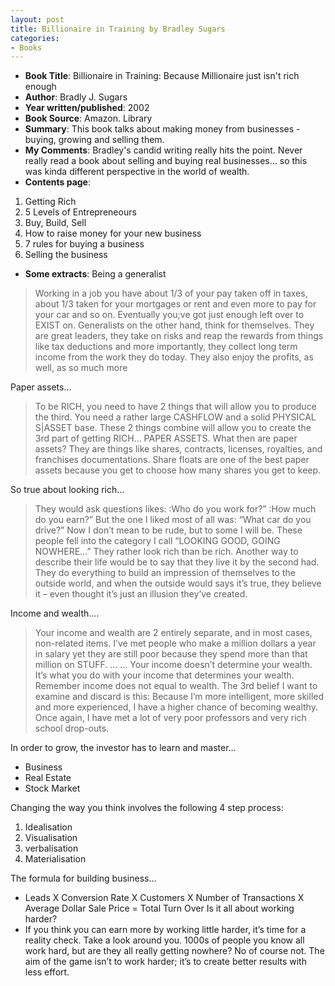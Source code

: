 ```yaml
---
layout: post
title: Billionaire in Training by Bradley Sugars
categories:
- Books
---
```


- **Book Title**: Billionaire in Training: Because Millionaire just isn't rich enough
- **Author**: Bradly J. Sugars
- **Year written/published**: 2002
- **Book Source**: Amazon. Library
- **Summary**: This book talks about making money from businesses - buying, growing and selling them.
- **My Comments**: Bradley's candid writing really hits the point. Never really read a book about selling and buying real businesses... so this was kinda different perspective in the world of wealth. 
- **Contents page**:

1. Getting Rich
2. 5 Levels of Entrepreneours
3. Buy, Build, Sell
4. How to raise money for your new business
5. 7 rules for buying a business
6. Selling the business

- **Some extracts**: Being a generalist

> Working in a job you have about 1/3 of your pay taken off in taxes, about 1/3 taken for your mortgages or rent and even more to pay for your car and so on. Eventually you;ve got just enough left over to EXIST on. Generalists on the other hand, think for themselves. They are great leaders, they take on risks and reap the rewards from things like tax deductions and more importantly, they collect long term income from the work they do today. They also enjoy the profits, as well, as so much more

Paper assets…

> To be RICH, you need to have 2 things that will allow you to produce the third. You need a rather large CASHFLOW and a solid PHYSICAL S|ASSET base. These 2 things combine will allow you to create the 3rd part of getting RICH… PAPER ASSETS. What then are paper assets? They are things like shares, contracts, licenses, royalties, and franchises documentations. Share floats are one of the best paper assets because you get to choose how many shares you get to keep.

So true about looking rich…

> They would ask questions likes: :Who do you work for?” :How much do you earn?” But the one I liked most of all was: “What car do you drive?” Now I don’t mean to be rude, but to some I will be. These people fell into the category I call “LOOKING GOOD, GOING NOWHERE…” They rather look rich than be rich. Another way to describe their life would be to say that they live it by the second had. They do everything to build an impression of themselves to the outside world, and when the outside would says it’s true, they believe it – even thought it’s just an illusion they’ve created.

Income and wealth….

> Your income and wealth are 2 entirely separate, and in most cases, non-related items. I’ve met people who make a million dollars a year in salary yet they are still poor because they spend more than that million on STUFF. … … Your income doesn’t determine your wealth. It’s what you do with your income that determines your wealth. Remember income does not equal to wealth. The 3rd belief I want to examine and discard is this: Because I’m more intelligent, more skilled and more experienced, I have a higher chance of becoming wealthy. Once again, I have met a lot of very poor professors and very rich school drop-outs.

In order to grow, the investor has to learn and master…

- Business
- Real Estate
- Stock Market

Changing the way you think involves the following 4 step process:

1. Idealisation
2. Visualisation
3. verbalisation
4. Materialisation

The formula for building business…

- Leads X Conversion Rate X Customers X Number of Transactions X Average Dollar Sale Price = Total Turn Over
Is it all about working harder?
- If you think you can earn more by working little harder, it’s time for a reality check. Take a look around you. 1000s of people you know all work hard, but are they all really getting nowhere? No of course not. The aim of the game isn’t to work harder; it’s to create better results with less effort.
